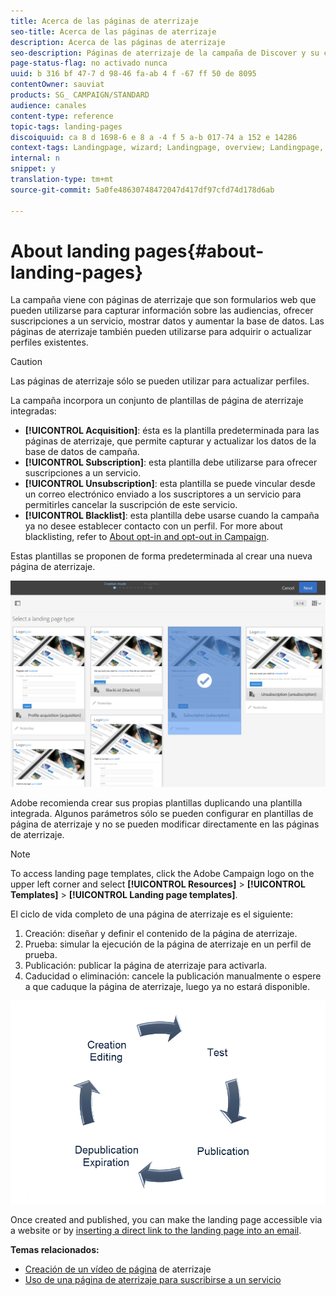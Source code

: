 ```yaml
---
title: Acerca de las páginas de aterrizaje
seo-title: Acerca de las páginas de aterrizaje
description: Acerca de las páginas de aterrizaje
seo-description: Páginas de aterrizaje de la campaña de Discover y su ciclo de vida.
page-status-flag: no activado nunca
uuid: b 316 bf 47-7 d 98-46 fa-ab 4 f -67 ff 50 de 8095
contentOwner: sauviat
products: SG_ CAMPAIGN/STANDARD
audience: canales
content-type: reference
topic-tags: landing-pages
discoiquuid: ca 8 d 1698-6 e 8 a -4 f 5 a-b 017-74 a 152 e 14286
context-tags: Landingpage, wizard; Landingpage, overview; Landingpage, main
internal: n
snippet: y
translation-type: tm+mt
source-git-commit: 5a0fe48630748472047d417df97cfd74d178d6ab

---
```



# About landing pages{#about-landing-pages}

La campaña viene con páginas de aterrizaje que son formularios web que pueden utilizarse para capturar información sobre las audiencias, ofrecer suscripciones a un servicio, mostrar datos y aumentar la base de datos. Las páginas de aterrizaje también pueden utilizarse para adquirir o actualizar perfiles existentes.

>[!CAUTION]
>
>Las páginas de aterrizaje sólo se pueden utilizar para actualizar perfiles.

La campaña incorpora un conjunto de plantillas de página de aterrizaje integradas:

* **[!UICONTROL Acquisition]**: ésta es la plantilla predeterminada para las páginas de aterrizaje, que permite capturar y actualizar los datos de la base de datos de campaña.
* **[!UICONTROL Subscription]**: esta plantilla debe utilizarse para ofrecer suscripciones a un servicio.
* **[!UICONTROL Unsubscription]**: esta plantilla se puede vincular desde un correo electrónico enviado a los suscriptores a un servicio para permitirles cancelar la suscripción de este servicio.
* **[!UICONTROL Blacklist]**: esta plantilla debe usarse cuando la campaña ya no desee establecer contacto con un perfil. For more about blacklisting, refer to [About opt-in and opt-out in Campaign](../../audiences/using/about-opt-in-and-opt-out-in-campaign.md).

Estas plantillas se proponen de forma predeterminada al crear una nueva página de aterrizaje.

![](assets/lp_creation_1.png)

Adobe recomienda crear sus propias plantillas duplicando una plantilla integrada. Algunos parámetros sólo se pueden configurar en plantillas de página de aterrizaje y no se pueden modificar directamente en las páginas de aterrizaje.

>[!NOTE]
>
>To access landing page templates, click the Adobe Campaign logo on the upper left corner and select **[!UICONTROL Resources]** &gt; **[!UICONTROL Templates]** &gt; **[!UICONTROL Landing page templates]**.

El ciclo de vida completo de una página de aterrizaje es el siguiente:

1. Creación: diseñar y definir el contenido de la página de aterrizaje.
1. Prueba: simular la ejecución de la página de aterrizaje en un perfil de prueba.
1. Publicación: publicar la página de aterrizaje para activarla.
1. Caducidad o eliminación: cancele la publicación manualmente o espere a que caduque la página de aterrizaje, luego ya no estará disponible.

![](assets/lp_livecycle.png)

Once created and published, you can make the landing page accessible via a website or by [inserting a direct link to the landing page into an email](../../designing/using/inserting-a-link.md).

**Temas relacionados:**

* [Creación de un vídeo de página](https://helpx.adobe.com/campaign/kt/acs/using/acs-create-edit-landing-page-feature-video-use.html) de aterrizaje
* [Uso de una página de aterrizaje para suscribirse a un servicio](../../audiences/using/creating-a-service.md)